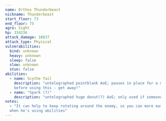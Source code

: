 ```yaml
---
name: Orthos Thunderbeast
nickname: Thunderbeast
start_floor: 73
end_floor: 75
agro: Sight
hp: 334236
attack_damage: 10837
attack_type: Physical
vulnerabilities:
  bind: unknown
  heavy: unknown
  sleep: false
  slow: unknown
  stun: false
abilities:
  - name: Scythe Tail
    description: "untelegraphed pointblank AoE; pauses in place for a moment
    before using this - get away!"
  - name: "Spark (?)"
    description: "untelegraphed huge donut(?) AoE; only used if someone is far"
notes:
  - "It can help to keep rotating around the enemy, so you can more easily tell
  when he's using abilities"
---
```

